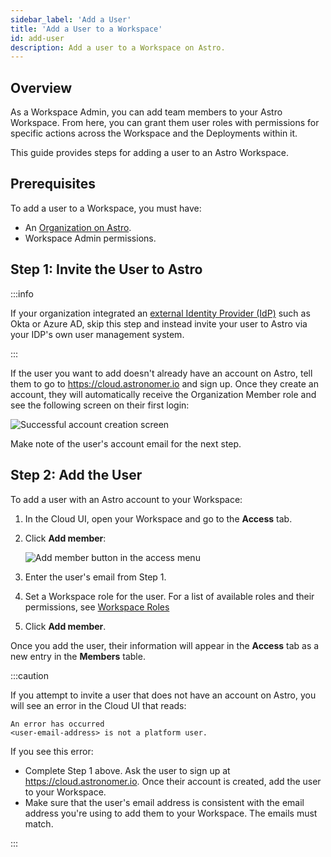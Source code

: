 ```yaml
---
sidebar_label: 'Add a User'
title: 'Add a User to a Workspace'
id: add-user
description: Add a user to a Workspace on Astro.
---
```


## Overview

As a Workspace Admin, you can add team members to your Astro Workspace. From here, you can grant them user roles with permissions for specific actions across the Workspace and the Deployments within it.

This guide provides steps for adding a user to an Astro Workspace.

## Prerequisites

To add a user to a Workspace, you must have:

- An [Organization on Astro](install-aws.md).
- Workspace Admin permissions.

## Step 1: Invite the User to Astro

:::info

If your organization integrated an [external Identity Provider (IdP)](configure-idp.md) such as Okta or Azure AD, skip this step and instead invite your user to Astro via your IDP's own user management system.

:::

If the user you want to add doesn't already have an account on Astro, tell them to go to https://cloud.astronomer.io and sign up. Once they create an account, they will automatically receive the Organization Member role and see the following screen on their first login:

<div class="text--center">
  <img src="/img/docs/new-org-user.png" alt="Successful account creation screen" />
</div>

Make note of the user's account email for the next step.

## Step 2: Add the User

To add a user with an Astro account to your Workspace:

1. In the Cloud UI, open your Workspace and go to the **Access** tab.
2. Click **Add member**:

    <div class="text--center">
      <img src="/img/docs/add-user.png" alt="Add member button in the access menu" />
    </div>

3. Enter the user's email from Step 1.
4. Set a Workspace role for the user. For a list of available roles and their permissions, see [Workspace Roles](user-permissions.md#workspace-roles)
5. Click **Add member**.

Once you add the user, their information will appear in the **Access** tab as a new entry in the **Members** table.

:::caution

If you attempt to invite a user that does not have an account on Astro, you will see an error in the Cloud UI that reads:

```
An error has occurred
<user-email-address> is not a platform user.
```

If you see this error:
- Complete Step 1 above. Ask the user to sign up at https://cloud.astronomer.io. Once their account is created, add the user to your Workspace.
- Make sure that the user's email address is consistent with the email address you're using to add them to your Workspace. The emails must match.

:::
